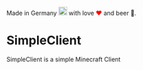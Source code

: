 Made in Germany <img src="https://upload.wikimedia.org/wikipedia/commons/thumb/8/86/Flag_of_Germany_%283-2_aspect_ratio%29.svg/220px-Flag_of_Germany_%283-2_aspect_ratio%29.svg.png" width="20"> with love <font color="red">❤</font> and beer 🍺.

# SimpleClient
SimpleClient is a simple Minecraft Client

